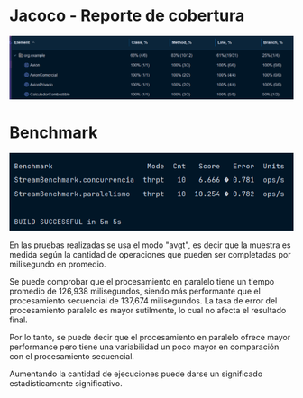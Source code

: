 # Jacoco - Reporte de cobertura

![image](https://github.com/valvoMartin/ucse-prog2-2023-U2-ValvoMartin/blob/main/Ejemplo/assets/Screenshot%202024-07-28%20211807.png)



# Benchmark
![image](https://github.com/valvoMartin/ucse-prog2-2023-U2-ValvoMartin/blob/main/Ejemplo/assets/Screenshot%202024-07-28%20215856.png)

En las pruebas realizadas se usa el modo "avgt", es decir que la muestra es medida según la cantidad de operaciones que pueden ser completadas por milisegundo en promedio.

Se puede comprobar que el procesamiento en paralelo tiene un tiempo promedio de 126,938 milisegundos, siendo más performante que el procesamiento secuencial de 137,674 milisegundos. La tasa de error del procesamiento paralelo es mayor sutilmente, lo cual no afecta el resultado final.

Por lo tanto, se puede decir que el procesamiento en paralelo ofrece mayor performance pero tiene una variabilidad un poco mayor en comparación con el procesamiento secuencial.

Aumentando la cantidad de ejecuciones puede darse un significado estadísticamente significativo.
